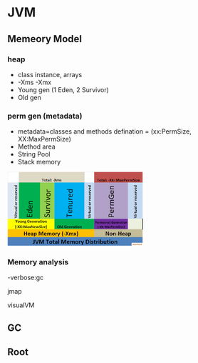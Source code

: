 # JVM

## Memeory Model 

### heap 

* class instance, arrays
* -Xms -Xmx 
* Young gen \(1 Eden, 2 Survivor\) 
* Old gen 

### perm gen \(metadata\) 

* metadata=classes and methods defination = \(xx:PermSize, XX:MaxPermSize\) 
* Method area 
* String Pool 
* Stack memory

![](../../.gitbook/assets/jvm-memory.png)

### Memory analysis

-verbose:gc

jmap

visualVM

## GC

## Root

